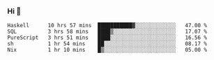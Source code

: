 ### Hi 👋

<!--START_SECTION:waka-->

```text
Haskell      10 hrs 57 mins  ███████████▓░░░░░░░░░░░░░   47.00 %
SQL          3 hrs 58 mins   ████▒░░░░░░░░░░░░░░░░░░░░   17.07 %
PureScript   3 hrs 51 mins   ████░░░░░░░░░░░░░░░░░░░░░   16.56 %
sh           1 hr 54 mins    ██░░░░░░░░░░░░░░░░░░░░░░░   08.17 %
Nix          1 hr 10 mins    █▒░░░░░░░░░░░░░░░░░░░░░░░   05.00 %
```

<!--END_SECTION:waka-->

